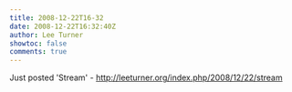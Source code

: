 ```yaml
---
title: 2008-12-22T16-32
date: 2008-12-22T16:32:40Z
author: Lee Turner
showtoc: false
comments: true
---
```


Just posted 'Stream' - http://leeturner.org/index.php/2008/12/22/stream

